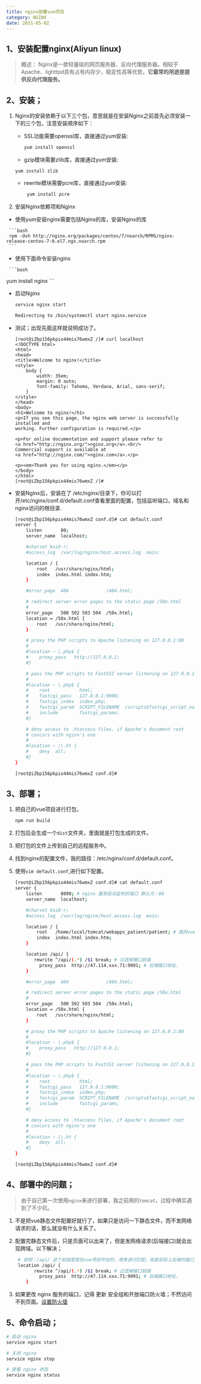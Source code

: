 ```yaml
---
title: nginx部署vue项目
category: NGINX
date: 2021-05-02
---
```


## 1、安装配置nginx(Aliyun linux)

> 概述： Nginx是一款轻量级的网页服务器、反向代理服务器。相较于Apache、lighttpd具有占有内存少，稳定性高等优势。**它最常的用途是提供反向代理服务。** 

## 2、安装；

1. Nginx的安装依赖于以下三个包，意思就是在安装Nginx之前首先必须安装一下的三个包，注意安装顺序如下：

   - SSL功能需要openssl库，直接通过yum安装: 

     ```bash
     yum install openssl
     ```

   -  gzip模块需要zlib库，直接通过yum安装: 

     ```shell
     yum install zlib
     ```

   - rewrite模块需要pcre库，直接通过yum安装:

     ```bash
      yum install pcre
     ```

2.  安装Nginx依赖项和Nginx 

   -  使用yum安装nginx需要包括Nginx的库，安装Nginx的库

     ```bash
     rpm -Uvh http://nginx.org/packages/centos/7/noarch/RPMS/nginx-release-centos-7-0.el7.ngx.noarch.rpm
     ```

   -  使用下面命令安装nginx

     ```bash
yum install nginx
     ```

   -  启动Nginx
     
       ```bash
       service nginx start
       
       Redirecting to /bin/systemctl start nginx.service
       ```
       
   -  测试；出现先面这样就说明成功了。
   
       ```
       [root@iZbp156pkpio44mis76wmxZ /]# curl localhost
       <!DOCTYPE html>
       <html>
       <head>
       <title>Welcome to nginx!</title>
       <style>
           body {
               width: 35em;
               margin: 0 auto;
               font-family: Tahoma, Verdana, Arial, sans-serif;
           }
       </style>
       </head>
       <body>
       <h1>Welcome to nginx!</h1>
       <p>If you see this page, the nginx web server is successfully installed and
       working. Further configuration is required.</p>
       
       <p>For online documentation and support please refer to
       <a href="http://nginx.org/">nginx.org</a>.<br/>
       Commercial support is available at
       <a href="http://nginx.com/">nginx.com</a>.</p>
       
       <p><em>Thank you for using nginx.</em></p>
       </body>
       </html>
       [root@iZbp156pkpio44mis76wmxZ /]#
       ```
   
   -  安装Nginx后，安装在了 /etc/nginx/目录下，你可以打开/etc/nginx/conf.d/default.conf查看里面的配置，包括监听端口，域名和nginx访问的根目录.
   
       ```bash
       [root@iZbp156pkpio44mis76wmxZ conf.d]# cat default.conf
       server {
           listen       80;
           server_name  localhost;
       
           #charset koi8-r;
           #access_log  /var/log/nginx/host.access.log  main;
       
           location / {
               root   /usr/share/nginx/html;
               index  index.html index.htm;
           }
       
           #error_page  404              /404.html;
       
           # redirect server error pages to the static page /50x.html
           #
           error_page   500 502 503 504  /50x.html;
           location = /50x.html {
               root   /usr/share/nginx/html;
           }
       
           # proxy the PHP scripts to Apache listening on 127.0.0.1:80
           #
           #location ~ \.php$ {
           #    proxy_pass   http://127.0.0.1;
           #}
       
           # pass the PHP scripts to FastCGI server listening on 127.0.0.1:9000
           #
           #location ~ \.php$ {
           #    root           html;
           #    fastcgi_pass   127.0.0.1:9000;
           #    fastcgi_index  index.php;
           #    fastcgi_param  SCRIPT_FILENAME  /scripts$fastcgi_script_name;
           #    include        fastcgi_params;
           #}
       
           # deny access to .htaccess files, if Apache's document root
           # concurs with nginx's one
           #
           #location ~ /\.ht {
           #    deny  all;
           #}
       }
       
       [root@iZbp156pkpio44mis76wmxZ conf.d]#
       ```

## 3、部署；

1. 把自己的vue项目进行打包，

   ```bash
   npm run build
   ```

2. 打包后会生成一个`dist`文件夹，里面就是打包生成的文件。

3. 把打包的文件上传到自己的远程服务中。

4. 找到nginx的配置文件，我的路径：/etc/nginx/conf.d/default.conf。

5. 使用`vim default.conf`,进行如下配置。

   ```bash
   [root@iZbp156pkpio44mis76wmxZ conf.d]# cat default.conf 
   server {
       listen       8090; # nginx 服务启动监听的端口 默认为：80
       server_name  localhost;
   
       #charset koi8-r;
       #access_log  /var/log/nginx/host.access.log  main;
   
       location / {
           root   /home/local/tomcat/webapps_patient/patient; # 我的vue打包后的文件夹目录
           index  index.html index.htm;
       }
   
       location /api/ {
   	 	  rewrite ^/api/(.*) /$1 break; # 过滤掉接口前缀
      		proxy_pass  http://47.114.xxx.71:9091; # 后端接口地址，
       }
   
       #error_page  404              /404.html;
   
       # redirect server error pages to the static page /50x.html
       #
       error_page   500 502 503 504  /50x.html;
       location = /50x.html {
           root   /usr/share/nginx/html;
       }
   
       # proxy the PHP scripts to Apache listening on 127.0.0.1:80
       #
       #location ~ \.php$ {
       #    proxy_pass   http://127.0.0.1;
       #}
   
       # pass the PHP scripts to FastCGI server listening on 127.0.0.1:9000
       #
       #location ~ \.php$ {
       #    root           html;
       #    fastcgi_pass   127.0.0.1:9000;
       #    fastcgi_index  index.php;
       #    fastcgi_param  SCRIPT_FILENAME  /scripts$fastcgi_script_name;
       #    include        fastcgi_params;
       #}
   
       # deny access to .htaccess files, if Apache's document root
       # concurs with nginx's one
       #
       #location ~ /\.ht {
       #    deny  all;
       #}
   }
   
   [root@iZbp156pkpio44mis76wmxZ conf.d]# 
   
   ```

## 4、部署中的问题；

> 由于自己第一次使用`nginx`来进行部署，我之前用的`tomcat`，过程中确实遇到了不少坑。

1. 不是把vue静态文件配置好就行了，如果只是访问一下静态文件，而不发网络请求的话，那么就没有什么关系了。

2. 配置完静态文件后，只是页面可以出来了，但是发网络请求(后端接口)就会出现跨域。以下解决；

   ```bash
    # 说明：/api/ 这个前缀是我在vue项目中加的，用来进行匹配，但是实际上后端的接口是没有这个前缀的，所以 用 rewrite 来进行过滤掉 /api 这个前缀。
    location /api/ {
   	 	  rewrite ^/api/(.*) /$1 break; # 过滤掉接口前缀
      		proxy_pass  http://47.114.xxx.71:9091; # 后端接口地址，
       }
   ```
3. 如果更改 nginx 服务的端口，记得 更新 安全组和开放端口防火墙；不然访问不到页面。[设置防火墙](https://www.cnblogs.com/ywnh/p/14225944.html)

## 5、命令启动；

```bash
# 启动 nginx
service nginx start

# 关闭 nginx
service nginx stop

# 查看 nginx 状态
service nginx status
```

